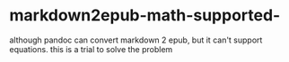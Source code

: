 # markdown2epub-math-supported-
although pandoc can convert markdown 2 epub, but it can't support equations. this is a trial to solve the problem
